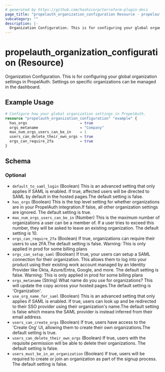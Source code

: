 ```yaml
---
# generated by https://github.com/hashicorp/terraform-plugin-docs
page_title: "propelauth_organization_configuration Resource - propelauth"
subcategory: ""
description: |-
  Organization Configuration. This is for configuring your global organization settings in PropelAuth. Settings on specific organizations can be managed in the dashboard.
---
```


# propelauth_organization_configuration (Resource)

Organization Configuration. This is for configuring your global organization settings in PropelAuth. Settings on specific organizations can be managed in the dashboard.

## Example Usage

```terraform
# Configure how your global organization settings in PropelAuth.
resource "propelauth_organization_configuration" "example" {
  has_orgs                        = true
  orgs_metaname                   = "Company"
  max_num_orgs_users_can_be_in    = 1
  users_can_delete_their_own_orgs = true
  orgs_can_require_2fa            = true
}
```

<!-- schema generated by tfplugindocs -->
## Schema

### Optional

- `default_to_saml_login` (Boolean) This is an advanced setting that only applies if SAML is enabled. If true, affected users will be directed to SAML by default in the hosted pages.The default setting is false.
- `has_orgs` (Boolean) This is the top level setting for whether organizations are in your PropelAuth integration.If false, all other organization settings are ignored. The default setting is true.
- `max_num_orgs_users_can_be_in` (Number) This is the maximum number of organizations a user can be a member of. If a user tries to exceed this number, they will be asked to leave an existing organization. The default setting is 10.
- `orgs_can_require_2fa` (Boolean) If true, organizations can require their users to use 2FA.The default setting is false. Warning: This is only applied in prod for some billing plans
- `orgs_can_setup_saml` (Boolean) If true, your users can setup a SAML connection for their organization. This allows them to log into your product using their existing work account managed by an Identity Provider like Okta, Azure/Entra, Google, and more. The default setting is false. Warning: This is only applied in prod for some billing plans
- `orgs_metaname` (String) What name do you use for organizations? This will update the copy across your hosted pages.The default setting is 'Organization'.
- `use_org_name_for_saml` (Boolean) This is an advanced setting that only applies if SAML is enabled. If true, users can look up and be redirected to their SSO provider using their organization's name.The default setting is false which means the SAML provider is instead inferred from their email address.
- `users_can_create_orgs` (Boolean) If true, users have access to the 'Create Org' UI, allowing them to create their own organizations.The default setting is true.
- `users_can_delete_their_own_orgs` (Boolean) If true, users with the requisite permission will be able to delete their organizations. The default setting is false.
- `users_must_be_in_an_organization` (Boolean) If true, users will be required to create or join an organization as part of the signup process. The default setting is false.
